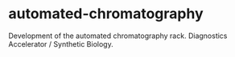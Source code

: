 # automated-chromatography
Development of the automated chromatography rack.  Diagnostics Accelerator / Synthetic Biology.
